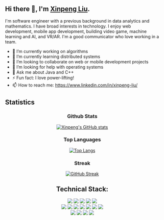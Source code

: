 ## Hi there 👋, I'm <a href="https://www.linkedin.com/in/xinpeng-liu/">Xinpeng Liu</a>.

I'm software engineer with a previous background in data analytics and mathematics. I have broad interests in technology. I enjoy web development, mobile app development, building video game, machine learning and AI, and VR/AR. I'm a good communicator who love working in a team.


- 🔭 I’m currently working on algorithms
- 🌱 I’m currently learning distributed systems
- 👯 I’m looking to collaborate on web or mobile development projects
- 🤔 I’m looking for help with operating systems
- 💬 Ask me about Java and C++
- ⚡ Fun fact: I love power-lifting!
- 📫 How to reach me: https://www.linkedin.com/in/xinpeng-liu/

## Statistics

<div align="center">

### Github Stats

[![Xinpeng's GitHub stats](https://github-readme-stats.vercel.app/api?username=davidlxp&count_private=true&show_icons=true&theme=nord)](https://github.com/davidlxp)
  
<!-- <p align="center">
  <a href="https://github.com/davidlxp" class="rich-diff-level-one">
    <img src="https://github-readme-stats.vercel.app/api?username=davidlxp&title_color=333&text_color=777&count_private=true" alt="Xinpeng's Stats" >
  </a>
</p> -->
  
### Top Languages

[![Top Langs](https://github-readme-stats.vercel.app/api/top-langs/?username=davidlxp&show_icons=true&layout=compact&&theme=nord)](https://github.com/davidlxp)

### Streak

[![GitHub Streak](https://github-readme-streak-stats.herokuapp.com/?user=davidlxp&theme=nord)](https://github.com/davidlxp)
  
## Technical Stack:

<div align="center">
    <img src="https://img.shields.io/badge/-C++-000000?&style=flat&logo=c%2B%2B&logoColor=0277BD" />
    <img src="https://img.shields.io/badge/-Csharp-000000?&style=flat&logo=csharp&logoColor=0277BD" />
    <img src="https://img.shields.io/badge/-Java-000000?style=flat&logo=java&logoColor=F44336" />
    <img src="https://img.shields.io/badge/-JavaScript-000000?style=flat&logo=javascript&logoColor=FFCA28" />
    <img src="https://img.shields.io/badge/-Python-000000?style=flat&logo=python&logoColorhalf=396E9B" /> <br>
    <img src="https://img.shields.io/badge/-React-000000?style=flat&logo=react&logoColor=03AABF" />
    <img src="https://img.shields.io/badge/-Node.js-000000?&style=flat&logo=node.js&logoColor=8AC149"/>
    <img src="https://img.shields.io/badge/-C-000000?&style=flat&logo=c&logoColor=5968BA" />
    <img src="https://img.shields.io/badge/-HTML-000000?&style=flat&logo=html5"/>
    <img src="https://img.shields.io/badge/-CSS-000000?&style=flat&logo=css3&logoColor=42A5F5"/>
    <img src="https://img.shields.io/badge/-MySQL-000000?style=flat&logo=mysql&logoColor=E6892E" />
    <img src="https://img.shields.io/badge/-MongoDB-000000?style=flat&logo=mongodb&logoColor=4AAA3C" /> <br>
    <img src="https://img.shields.io/badge/-git-000000?&style=flat&logo=git&logoColor=E64A19"/>
    <img src="https://img.shields.io/badge/-Github-000000?style=flat&logo=github&logoColor=DEDEDF" />
    <img src="https://img.shields.io/badge/-Firebase-000000?style=flat&logo=firebase&logoColor=FBC02D" />
    <img src="https://img.shields.io/badge/-vscode-000000?style=flat&logo=visual-studio-code&logoColor=2BA1F1" />
</div>
